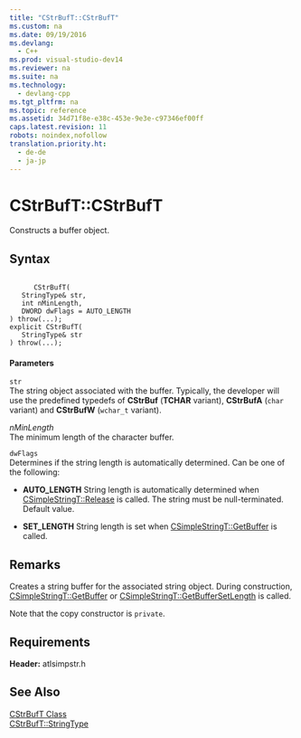 ```yaml
---
title: "CStrBufT::CStrBufT"
ms.custom: na
ms.date: 09/19/2016
ms.devlang: 
  - C++
ms.prod: visual-studio-dev14
ms.reviewer: na
ms.suite: na
ms.technology: 
  - devlang-cpp
ms.tgt_pltfrm: na
ms.topic: reference
ms.assetid: 34d71f8e-e38c-453e-9e3e-c97346ef00ff
caps.latest.revision: 11
robots: noindex,nofollow
translation.priority.ht: 
  - de-de
  - ja-jp
---
```

# CStrBufT::CStrBufT
Constructs a buffer object.  
  
## Syntax  
  
```  
  
      CStrBufT(  
   StringType& str,  
   int nMinLength,  
   DWORD dwFlags = AUTO_LENGTH   
) throw(...);  
explicit CStrBufT(  
   StringType& str   
) throw(...);  
```  
  
#### Parameters  
 `str`  
 The string object associated with the buffer. Typically, the developer will use the predefined typedefs of **CStrBuf** (**TCHAR** variant), **CStrBufA** (`char` variant) and **CStrBufW** (`wchar_t` variant).  
  
 *nMinLength*  
 The minimum length of the character buffer.  
  
 `dwFlags`  
 Determines if the string length is automatically determined. Can be one of the following:  
  
-   **AUTO_LENGTH** String length is automatically determined when [CSimpleStringT::Release](../vs140/CSimpleStringT--ReleaseBuffer.md) is called. The string must be null-terminated. Default value.  
  
-   **SET_LENGTH** String length is set when [CSimpleStringT::GetBuffer](../vs140/CSimpleStringT--GetBuffer.md) is called.  
  
## Remarks  
 Creates a string buffer for the associated string object. During construction, [CSimpleStringT::GetBuffer](../vs140/CSimpleStringT--GetBuffer.md) or [CSimpleStringT::GetBufferSetLength](../vs140/CSimpleStringT--GetBufferSetLength.md) is called.  
  
 Note that the copy constructor is `private`.  
  
## Requirements  
 **Header:** atlsimpstr.h  
  
## See Also  
 [CStrBufT Class](../vs140/CStrBufT-Class.md)   
 [CStrBufT::StringType](../vs140/CStrBufT--StringType.md)
